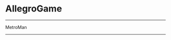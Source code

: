 # AllegroGame
------------------------------------------------------

MetroMan

------------------------------------------------------
